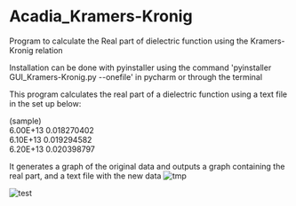 # Acadia_Kramers-Kronig
Program to calculate the Real part of dielectric function using the Kramers-Kronig relation

Installation can be done with pyinstaller using the command 'pyinstaller GUI_Kramers-Kronig.py --onefile' 
in pycharm or through the terminal


This program calculates the real part of a dielectric function using a text file in the set up below: 

(sample) <br />
6.00E+13	0.018270402 <br />
6.10E+13	0.019294582 <br />
6.20E+13	0.020398797

It generates a graph of the original data and outputs a graph containing the real part, and a text file with the new data
![tmp](https://github.com/Dunfiena/Acadia_Kramers-Kronig/assets/117761149/9c79087d-e854-4fc5-b01d-f42c0d5bdd8e)

![test](https://github.com/Dunfiena/Acadia_Kramers-Kronig/assets/117761149/2a44856a-a43f-4dfa-95b5-63057fa6dc61)




